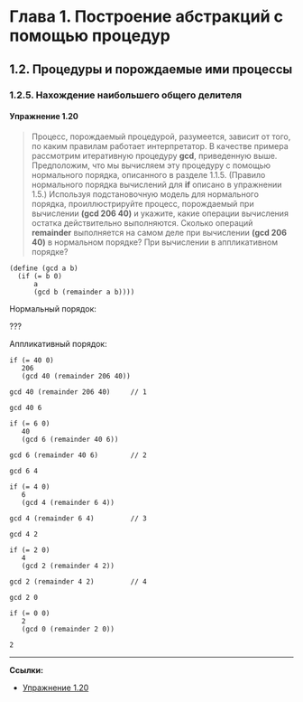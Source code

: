 # Глава 1. Построение абстракций с помощью процедур

## 1.2. Процедуры и порождаемые ими процессы

### 1.2.5. Нахождение наибольшего общего делителя

#### Упражнение 1.20

> Процесс, порождаемый процедурой, разумеется, зависит от того, по каким правилам работает интерпретатор. 
> В качестве примера рассмотрим итеративную процедуру **gcd**, приведенную выше.
> Предположим, что мы вычисляем эту процедуру с помощью нормального порядка, описанного в разделе 1.1.5. 
> (Правило нормального порядка вычислений для **if** описано в упражнении 1.5.)
> Используя подстановочную модель для нормального порядка, проиллюстрируйте процесс, 
> порождаемый при вычислении **(gcd 206 40)** и укажите, какие операции вычисления остатка действительно выполняются. 
> Сколько операций **remainder** выполняется на самом деле при вычислении **(gcd 206 40)** в нормальном порядке? 
> При вычислении в аппликативном порядке?

```
(define (gcd a b)
  (if (= b 0)
      a
      (gcd b (remainder a b))))
```

Нормальный порядок:

???

Аппликативный порядок:

```
if (= 40 0)
   206
   (gcd 40 (remainder 206 40))

gcd 40 (remainder 206 40)     // 1

gcd 40 6

if (= 6 0)
   40
   (gcd 6 (remainder 40 6))    

gcd 6 (remainder 40 6)        // 2

gcd 6 4

if (= 4 0)
   6
   (gcd 4 (remainder 6 4))    

gcd 4 (remainder 6 4)         // 3

gcd 4 2

if (= 2 0)
   4
   (gcd 2 (remainder 4 2))

gcd 2 (remainder 4 2)         // 4

gcd 2 0

if (= 0 0)
   2
   (gcd 0 (remainder 2 0))

2   
```

---

**Ссылки:**

- [Упражнение 1.20](https://web.mit.edu/6.001/6.037/sicp.pdf#page=93)
